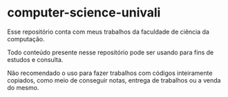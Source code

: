 # computer-science-univali

Esse repositório conta com meus trabalhos da faculdade de ciência da computação. 

Todo conteúdo presente nesse repositório pode ser usando para fins de estudos e consulta.

Não recomendado o uso para fazer trabalhos com códigos inteiramente copiados, como meio de conseguir notas, entrega de trabalhos ou a venda do mesmo.
